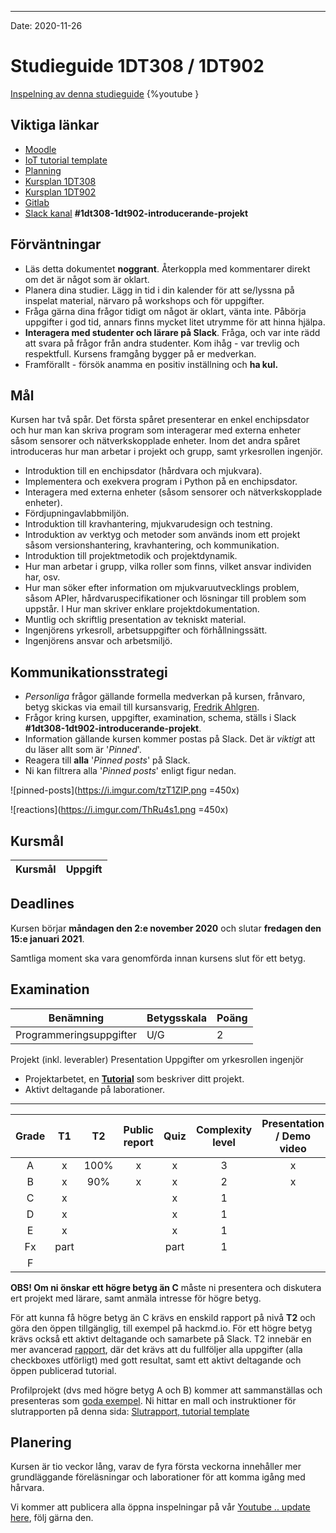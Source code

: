 
---

Date: 2020-11-26

# Studieguide 1DT308 / 1DT902

[Inspelning av denna studieguide](https://youtu.be/)
{%youtube }


## Viktiga länkar

- [Moodle]()
- [IoT tutorial template](https://hackmd.io/@lnu-iot/iot-tutorial)
- [Planning](https://hackmd.io/@lnu-iot/planning)
- [Kursplan 1DT308](https://kursplan.lnu.se/kursplaner/kursplan-1DT308-1.pdf)
- [Kursplan 1DT902](https://kursplan.lnu.se/kursplaner/kursplan-1DT902-1.pdf)
- [Gitlab](https://gitlab.lnu.se)
- [Slack kanal](coursepress.lnu.se) **#1dt308-1dt902-introducerande-projekt**

## Förväntningar

- Läs detta dokumentet **noggrant**. Återkoppla med kommentarer direkt om det är något som är oklart.
- Planera dina studier. Lägg in tid i din kalender för att se/lyssna på inspelat material, närvaro på workshops och för uppgifter.
- Fråga gärna dina frågor tidigt om något är oklart, vänta inte. Påbörja uppgifter i god tid, annars finns mycket litet utrymme för att hinna hjälpa.
- **Interagera med studenter och lärare på Slack**. Fråga, och var inte rädd att svara på frågor från andra studenter. Kom ihåg - var trevlig och respektfull. Kursens framgång bygger på er medverkan.
- Framförallt - försök anamma en positiv inställning och **ha kul.**

## Mål

Kursen har två spår. Det första spåret presenterar en enkel enchipsdator och hur man kan skriva program som interagerar med externa enheter såsom sensorer och nätverkskopplade enheter. Inom det andra spåret introduceras hur man arbetar i projekt och grupp, samt yrkesrollen ingenjör.

- Introduktion till en enchipsdator (hårdvara och mjukvara).
- Implementera och exekvera program i Python på en enchipsdator.
- Interagera med externa enheter (såsom sensorer och nätverkskopplade enheter).
- Fördjupningavlabbmiljön.
- Introduktion till kravhantering, mjukvarudesign och testning.
- Introduktion av verktyg och metoder som används inom ett projekt såsom versionshantering, kravhantering, och kommunikation.
- Introduktion till projektmetodik och projektdynamik.
- Hur man arbetar i grupp, vilka roller som finns, vilket ansvar individen har, osv.
- Hur man söker efter information om mjukvaruutvecklings problem, såsom APIer, hårdvaruspecifikationer och lösningar till problem som uppstår. l Hur man skriver enklare projektdokumentation.
- Muntlig och skriftlig presentation av tekniskt material.
- Ingenjörens yrkesroll, arbetsuppgifter och förhållningssätt.
- Ingenjörens ansvar och arbetsmiljö.


## Kommunikationsstrategi

- *Personliga* frågor gällande formella medverkan på kursen, frånvaro, betyg skickas via email till kursansvarig, [Fredrik Ahlgren](mailto:fredrik.ahlgren@lnu.se).
- Frågor kring kursen, uppgifter, examination, schema, ställs i Slack **#1dt308-1dt902-introducerande-projekt**.
- Information gällande kursen kommer postas på Slack. Det är _viktigt_ att du läser allt som är '*Pinned*'.
- Reagera till **alla** '*Pinned posts*' på Slack.
- Ni kan filtrera alla '*Pinned posts*' enligt figur nedan.

![pinned-posts](https://i.imgur.com/tzT1ZIP.png =450x)

![reactions](https://i.imgur.com/ThRu4s1.png =450x)

## Kursmål

| Kursmål			| Uppgift |
| :---: | :---: |



## Deadlines

Kursen börjar **måndagen den 2:e november 2020** och slutar **fredagen den 15:e januari 2021**.

Samtliga moment ska vara genomförda innan kursens slut för ett betyg.

## Examination


| Benämning | Betygsskala | Poäng |
| --- | --- | --- |
|  Programmeringsuppgifter  | U/G | 2 |
Projekt (inkl. leverabler)
Presentation
Uppgifter om yrkesrollen ingenjör

- Projektarbetet, en [**Tutorial**](https://hackmd.io/@lnu-iot/iot-tutorial) som beskriver ditt projekt.
- Aktivt deltagande på laborationer.

---



| Grade |  T1  |  T2  | Public report | Quiz | Complexity level | Presentation / Demo video | Active participation |
|:-----:|:----:|:----:|:-------------:|:----:|:--------------:|:----------:|:--------------------:|
|   A   |  x   | 100% |       x       |  x   |      3        |     x      |         very high            |
|   B   |  x   |  90% |       x       |  x   |      2        |     x      |          high           |
|   C   |  x   |      |               |  x   |      1        |            |         moderate            |
|   D   |  x   |      |               |  x   |       1        |            |         moderate            |
|   E   |  x   |      |               |  x   |       1        |            |       low            |
|   Fx  | part |      |               | part |       1        |            |       low            |
|   F   |      |      |               |      |                |            |                      |

**OBS! Om ni önskar ett högre betyg än C** måste ni presentera och diskutera ert projekt med lärare, samt anmäla intresse för högre betyg.

För att kunna få högre betyg än C krävs en enskild rapport på nivå **T2** och göra den öppen tillgänglig, till exempel på hackmd.io. För ett högre betyg krävs också ett aktivt deltagande och samarbete på Slack. T2 innebär en mer avancerad [rapport](https://hackmd.io/@lnu-iot/iot-tutorial), där det krävs att du fullföljer alla uppgifter (alla checkboxes utförligt) med gott resultat, samt ett aktivt deltagande och öppen publicerad tutorial.

Profilprojekt (dvs med högre betyg A och B) kommer att sammanställas och presenteras som [goda exempel](https://hackmd.io/@lnu-iot/good-examples). Ni hittar en mall och instruktioner för slutrapporten på denna sida:
[Slutrapport, tutorial template](https://hackmd.io/@lnu-iot/iot-tutorial)

## Planering

Kursen är tio veckor lång, varav de fyra första veckorna innehåller mer grundläggande föreläsningar och laborationer för att komma igång med hårvara. 

Vi kommer att publicera alla öppna inspelningar på vår [Youtube .. update here](), följ gärna den.